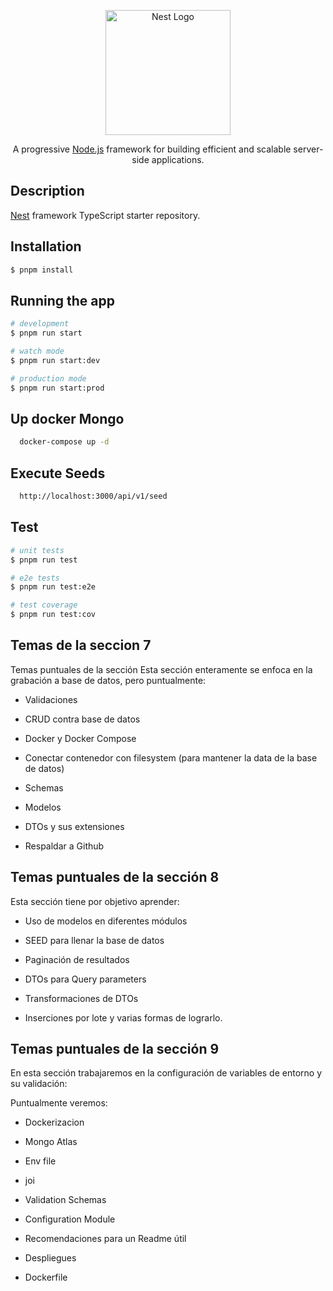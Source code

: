 <p align="center">
  <a href="http://nestjs.com/" target="blank"><img src="https://nestjs.com/img/logo-small.svg" width="200" alt="Nest Logo" /></a>
</p>

[circleci-image]: https://img.shields.io/circleci/build/github/nestjs/nest/master?token=abc123def456
[circleci-url]: https://circleci.com/gh/nestjs/nest

  <p align="center">A progressive <a href="http://nodejs.org" target="_blank">Node.js</a> framework for building efficient and scalable server-side applications.</p>
 
## Description

[Nest](https://github.com/nestjs/nest) framework TypeScript starter repository.

## Installation

```bash
$ pnpm install
```

## Running the app

```bash
# development
$ pnpm run start

# watch mode
$ pnpm run start:dev

# production mode
$ pnpm run start:prod
```

## Up docker Mongo

```bash
  docker-compose up -d
```

## Execute Seeds

```bash
  http://localhost:3000/api/v1/seed
```

## Test

```bash
# unit tests
$ pnpm run test

# e2e tests
$ pnpm run test:e2e

# test coverage
$ pnpm run test:cov
```

## Temas de la seccion 7

Temas puntuales de la sección
Esta sección enteramente se enfoca en la grabación a base de datos, pero puntualmente:

- Validaciones

- CRUD contra base de datos

- Docker y Docker Compose

- Conectar contenedor con filesystem (para mantener la data de la base de datos)

- Schemas

- Modelos

- DTOs y sus extensiones

- Respaldar a Github

## Temas puntuales de la sección 8

Esta sección tiene por objetivo aprender:

- Uso de modelos en diferentes módulos

- SEED para llenar la base de datos

- Paginación de resultados

- DTOs para Query parameters

- Transformaciones de DTOs

- Inserciones por lote y varias formas de lograrlo.

## Temas puntuales de la sección 9

En esta sección trabajaremos en la configuración de variables de entorno y su validación:

Puntualmente veremos:

- Dockerizacion

- Mongo Atlas

- Env file

- joi

- Validation Schemas

- Configuration Module

- Recomendaciones para un Readme útil

- Despliegues

- Dockerfile
